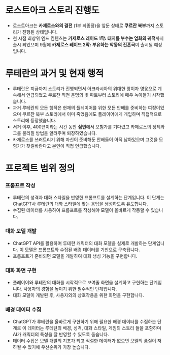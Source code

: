 # 로스트아크 스토리 진행도
- 로스트아크는 **카제로스와의 결전** (1부 최종장)을 앞둔 상태로 **쿠르잔 북부**까지 스토리가 진행된 상태입니다.
- 현 시점 최상위 엔드 컨텐츠는 **카제로스 레이드 1막: 대지를 부수는 업화의 궤적**까지 출시 되었으며 9월에 **카제로스 레이드 2막: 부유하는 악몽의 진혼곡**이 출시될 예정입니다.

# 루테란의 과거 및 현재 행적
- 루테란은 지금까지 스토리가 진행되면서 아크라시아의 위대한 왕이자 영웅으로 계속해서 언급되었고 쿠르잔 직전 운명의 빛 파트부터 스토리에 매우 녹아들기 시작했습니다.
- 과거 루테란의 모든 행적은 현재의 플레이어를 위한 모든 안배를 준비하는 여정이었으며 쿠르잔 북부 스토리에서 이미 죽었음에도 플레이어에게 개입하며 직접적으로 스토리에 등장했습니다.
- 서거 이후, 400년이라는 시간 동안 **심연**에서 모험가를 기다렸고 카제로스의 정체와 그를 물리칠 방법을 알려주며 퇴장하였습니다.
- 카제로스를 쓰러트리기 위해 자신이 준비해둔 안배들이 아직 남아있으며 그것을 모험가가 찾길바란다고 본인이 직접 언급했습니다.

# 프로젝트 범위 정의

### 프롬프트 작성
- 루테란의 성격과 대화 스타일을 반영한 프롬프트를 설계하는 단계입니다. 이 단계는 ChatGPT사 루테란의 대화 스타일에 맞는 응답을 생성하도록 유도합니다.
- 수집된 데이터를 사용하여 프롬프트를 작성해야 모델이 올바르게 작동할 수 있습니다.

### 대화 모델 개발
- ChatGPT API를 활용하여 루테란 캐릭터의 대화 모델을 실제로 개발하는 단계입니다. 이 모델은 프롬프트와 수집된 배경 데이터를 기반으로 구축됩니다.
- 프롬프트가 준비되면 모델을 개발하여 대화 생성 기능을 구현합니다.

### 대화 화면 구현
- 플레이어와 루테란의 대화를 시작적으로 보여줄 화면을 설계하고 구현하는 단계입니다. 사용자의 경험을 높이기 위한 필수적인 단계입니다.
- 대화 모델이 개발된 후, 사용자와의 상호작용을 위한 화면을 구현합니다.

### 배경 데이터 수집
- ChatGPT가 루테란을 올바르게 구현하기 위해 필요한 배경 데이터를 수집하는 단계로 이 데이터는 루테탄의 배경, 성격, 대화 스타일, 게임의 스토리 들을 포함하며 AI가 캐릭터의 특성을 잘 반영할 수 있도록 돕습니다.
- 데이터 수집은 모델 개발의 기초가 되고 적절한 데이터가 없으면 모델의 품질이 저하될 수 있기에 우선순위가 가장 높습니다.